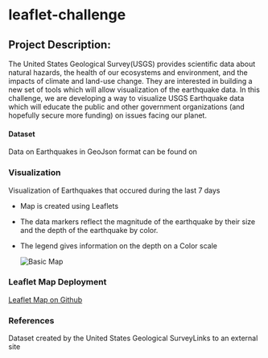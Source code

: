 # leaflet-challenge
## Project Description:
The United States Geological Survey(USGS) provides scientific data about natural hazards, the health of our ecosystems and environment, and the impacts of climate and land-use change.
They are interested in building a new set of tools which will allow visualization of the earthquake data.
In this challenge, we are developing a way to visualize USGS Earthquake data which will educate the public and other government organizations (and hopefully secure more funding) on issues facing our planet.
#### Dataset
Data on Earthquakes in GeoJson format can be found on 
[
](https://earthquake.usgs.gov/earthquakes/feed/v1.0/geojson.php)

### Visualization

Visualization of Earthquakes that occured during the last 7 days 
- Map is created using Leaflets
- The data markers reflect the magnitude of the earthquake by their size and the depth of the earthquake by color. 
- The legend gives information on the depth on a Color scale

  ![Basic Map](https://github.com/supvadakkeveetil/leaflet-challenge/assets/144635564/838b0da8-ef65-4522-96af-d4f4bb2b85b7)

### Leaflet Map Deployment
[Leaflet Map on Github
](https://supvadakkeveetil.github.io/leaflet-challenge/)
### References
Dataset created by the United States Geological SurveyLinks to an external site
